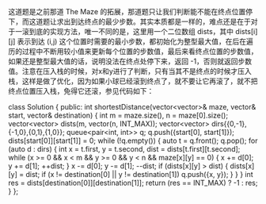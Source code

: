 这道题是之前那道 The Maze 的拓展，那道题只让我们判断能不能在终点位置停下，而这道题让求出到达终点的最少步数。其实本质都是一样的，难点还是在于对于一滚到底的实现方法，唯一不同的是，这里用一个二位数组 dists，其中 dists[i][j] 表示到达 (i,j) 这个位置时需要的最小步数，都初始化为整型最大值，在后在遍历的过程中不断用较小值来更新每个位置的步数值，最后来看终点位置的步数值，如果还是整型最大值的话，说明没法在终点处停下来，返回 -1，否则就返回步数值。注意在压入栈的时候，对x和y进行了判断，只有当其不是终点的时候才压入栈，这样是做了优化，因为如果小球已经滚到终点了，就不要让它再滚了，就不把终点位置压入栈，免得它还滚，参见代码如下：

class Solution {
public:
    int shortestDistance(vector<vector<int>>& maze, vector<int>& start, vector<int>& destination) {
        int m = maze.size(), n = maze[0].size();
        vector<vector<int>> dists(m, vector<int>(n, INT_MAX));
        vector<vector<int>> dirs{{0,-1},{-1,0},{0,1},{1,0}};
        queue<pair<int, int>> q;
        q.push({start[0], start[1]});
        dists[start[0]][start[1]] = 0;
        while (!q.empty()) {
            auto t = q.front(); q.pop();
            for (auto d : dirs) {
                int x = t.first, y = t.second, dist = dists[t.first][t.second];
                while (x >= 0 && x < m && y >= 0 && y < n && maze[x][y] == 0) {
                    x += d[0];
                    y += d[1];
                    ++dist;
                }
                x -= d[0];
                y -= d[1];
                --dist;
                if (dists[x][y] > dist) {
                    dists[x][y] = dist;
                    if (x != destination[0] || y != destination[1]) q.push({x, y});
                }
            }
        }
        int res = dists[destination[0]][destination[1]];
        return (res == INT_MAX) ? -1 : res;
    }
};